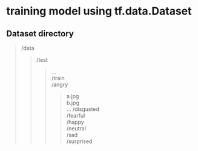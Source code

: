 # training model using tf.data.Dataset

## Dataset directory
>/data
>>/test  
>>>...  
>>/train  
>>>/angry  
>>>>a.jpg  
>>>>b.jpg  
>>>>...
>>>/disgusted  
>>>/fearful  
>>>/happy  
>>>/neutral  
>>>/sad  
>>>/surprised  

